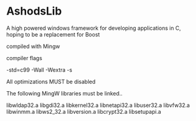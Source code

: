 # AshodsLib
A high powered windows framework for developing applications in C,
hoping to be a replacement for Boost

compiled with Mingw

compiler flags

-std=c99
-Wall
-Wextra
-s

All optimizations MUST be disabled

The following MingW libraries must be linked..

libwldap32.a
libgdi32.a
libkernel32.a
libnetapi32.a
libuser32.a
libvfw32.a
libwinmm.a
libws2_32.a
libversion.a
libcrypt32.a
libsetupapi.a


